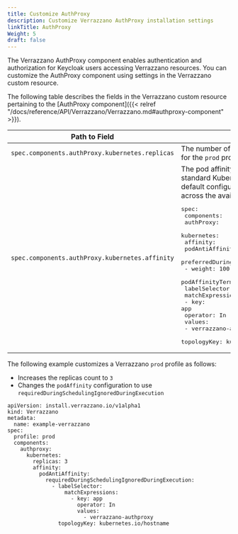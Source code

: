 ```yaml
---
title: Customize AuthProxy
description: Customize Verrazzano AuthProxy installation settings
linkTitle: AuthProxy
Weight: 5
draft: false
---
```


The Verrazzano AuthProxy component enables authentication and authorization for Keycloak users accessing Verrazzano resources.  You can customize the AuthProxy component using settings in the Verrazzano custom resource.

The following table describes the fields in the Verrazzano custom resource pertaining to the [AuthProxy component]({{< relref "/docs/reference/API/Verrazzano/Verrazzano.md#authproxy-component" >}}).

| Path to Field | Description |
| --- | --- |
| `spec.components.authProxy.kubernetes.replicas`    | The number of pods to replicate.  The default is `2` for the `prod` profile and `1` for all other profiles. |
| `spec.components.authProxy.kubernetes.affinity`    | The pod affinity definition expressed as a standard Kubernetes [affinity](https://kubernetes.io/docs/concepts/scheduling-eviction/assign-pod-node/#affinity-and-anti-affinity) definition.  The default configuration spreads the AuthProxy pods across the available nodes. <pre>spec:<br>  components:<br>    authProxy:<br>      kubernetes:<br>        affinity:<br>          podAntiAffinity:<br>            preferredDuringSchedulingIgnoredDuringExecution:<br>              - weight: 100<br>                podAffinityTerm:<br>                  labelSelector:<br>                    matchExpressions:<br>                      - key: app<br>                        operator: In<br>                        values:<br>                          - verrazzano-authproxy<br>                  topologyKey: kubernetes.io/hostname</pre> |

The following example customizes a Verrazzano `prod` profile as follows:
* Increases the replicas count to `3`
* Changes the `podAffinity` configuration to use `requiredDuringSchedulingIgnoredDuringExecution`
```
apiVersion: install.verrazzano.io/v1alpha1
kind: Verrazzano
metadata:
  name: example-verrazzano
spec:
  profile: prod
  components:
    authproxy:
      kubernetes:
        replicas: 3
        affinity:
          podAntiAffinity:
            requiredDuringSchedulingIgnoredDuringExecution:
              - labelSelector:
                  matchExpressions:
                    - key: app
                      operator: In
                      values:
                        - verrazzano-authproxy
                topologyKey: kubernetes.io/hostname
```